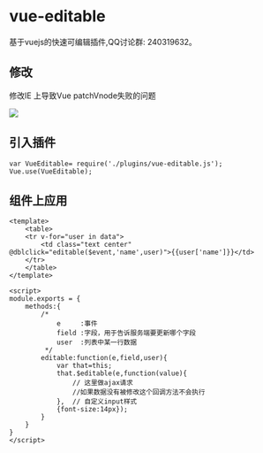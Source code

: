 # vue-editable

基于vuejs的快速可编辑插件,QQ讨论群: 240319632。

## 修改

修改IE 上导致Vue patchVnode失败的问题

![](http://ww1.sinaimg.cn/large/823603acgw1ez9njhopgwg20dv07iq61.gif)
 

## 引入插件
```
var VueEditable= require('./plugins/vue-editable.js');
Vue.use(VueEditable);

```

## 组件上应用

```
<template>
    <table>
    <tr v-for="user in data">
        <td class="text center" @dblclick="editable($event,'name',user)">{{user['name']}}</td>
    </tr>
    </table>
</template>

<script>
module.exports = {
    methods:{
        /*
            e     :事件
            field :字段，用于告诉服务端要更新哪个字段
            user  :列表中某一行数据
         */
        editable:function(e,field,user){
            var that=this;
            that.$editable(e,function(value){
                // 这里做ajax请求
                //如果数据没有被修改这个回调方法不会执行
            },  // 自定义input样式
            {font-size:14px});
        }
    }
}
</script>
```